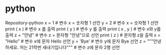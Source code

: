 # python
Repository-python
x = 1   # 변수 x = 숫자형 1 선언
y = 2   # 변수 x = 숫자형 1 선언
print ( x ) # 변수 x 를 출력
print ( y ) # 변수 y 를 출력
print ( x , y ) # 변수 x와  y를 출력
z  =  "안녕" # 변수 z = 문자형 "안녕"으로 선언
print ( z ) # 문자형 z을 출력
x = "Hello" # 변수 x에 문자 Hello 선언
y = 'Bye' # 변수 y에 문자 Bye 선언
z = """안녕하세요. 저는 21학번 새내기입니다""" # 변수 z에 문자 2행 선언
